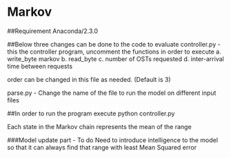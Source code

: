 # Markov

##Requirement
Anaconda/2.3.0

##Below three changes can be done to the code to evaluate
controller.py - this the controller program, uncomment the functions in order to execute
  a. write_byte markov
  b. read_byte
  c. number of OSTs requested
  d. inter-arrival time between requests
  
  order can be changed in this file as needed.   (Default is 3)
  

parse.py - Change the name of the file to run the model on different input files







##In order to run the program execute
  python controller.py



Each state in the Markov chain represents the mean of the range


###Model update part - To do
Need to introduce intelligence to the model so that it can always find that range with least Mean Squared error
